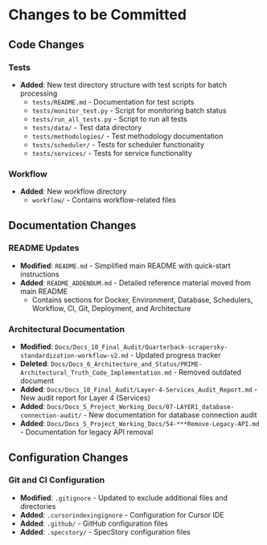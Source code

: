 # Changes to be Committed

## Code Changes

### Tests
- **Added**: New test directory structure with test scripts for batch processing
  - `tests/README.md` - Documentation for test scripts
  - `tests/monitor_test.py` - Script for monitoring batch status
  - `tests/run_all_tests.py` - Script to run all tests
  - `tests/data/` - Test data directory
  - `tests/methodologies/` - Test methodology documentation
  - `tests/scheduler/` - Tests for scheduler functionality
  - `tests/services/` - Tests for service functionality

### Workflow
- **Added**: New workflow directory
  - `workflow/` - Contains workflow-related files

## Documentation Changes

### README Updates
- **Modified**: `README.md` - Simplified main README with quick-start instructions
- **Added**: `README_ADDENDUM.md` - Detailed reference material moved from main README
  - Contains sections for Docker, Environment, Database, Schedulers, Workflow, CI, Git, Deployment, and Architecture

### Architectural Documentation
- **Modified**: `Docs/Docs_10_Final_Audit/Quarterback-scrapersky-standardization-workflow-v2.md` - Updated progress tracker
- **Deleted**: `Docs/Docs_6_Architecture_and_Status/PRIME-Architectural_Truth_Code_Implementation.md` - Removed outdated document
- **Added**: `Docs/Docs_10_Final_Audit/Layer-4-Services_Audit_Report.md` - New audit report for Layer 4 (Services)
- **Added**: `Docs/Docs_5_Project_Working_Docs/07-LAYER1_database-connection-audit/` - New documentation for database connection audit
- **Added**: `Docs/Docs_5_Project_Working_Docs/54-***Remove-Legacy-API.md` - Documentation for legacy API removal

## Configuration Changes

### Git and CI Configuration
- **Modified**: `.gitignore` - Updated to exclude additional files and directories
- **Added**: `.cursorindexingignore` - Configuration for Cursor IDE
- **Added**: `.github/` - GitHub configuration files
- **Added**: `.specstory/` - SpecStory configuration files
